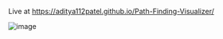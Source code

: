Live at https://aditya112patel.github.io/Path-Finding-Visualizer/



![image](https://github.com/aditya112patel/Path-Finding-Visualizer/assets/101202300/5e3e0299-aef6-4509-98cb-4c28a3b7c66f)
